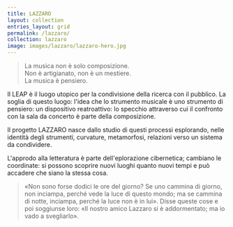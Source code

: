 ```yaml
---
title: LAZZARO
layout: collection
entries_layout: grid
permalink: /lazzaro/
collection: lazzaro
image: images/lazzaro/lazzaro-hero.jpg
---
```


> La musica non è solo composizione.     
Non è artigianato, non è un mestiere.     
La musica è pensiero.

Il LEAP è il luogo utopico per la condivisione della ricerca con il
pubblico. La soglia di questo luogo: l'idea che lo strumento
musicale è uno strumento di pensiero: un dispositivo reatroattivo:
lo specchio attraverso cui il confronto con la sala da concerto è parte
della composizione.

Il progetto LAZZARO nasce dallo studio di questi processi esplorando,
nelle identità degli strumenti, curvature, metamorfosi, relazioni
verso un sistema da condividere.

L'approdo alla letteratura è parte dell'eplorazione cibernetica; cambiano le coordinate: si possono scoprire nuovi luoghi quanto nuovi tempi e può accadere che siano la stessa cosa. 

> «Non sono forse dodici le ore del giorno? Se uno cammina di giorno, non
inciampa, perché vede la luce di questo mondo; ma se cammina di notte, inciampa,
perché la luce non è in lui». Disse queste cose e poi soggiunse loro: «Il nostro
amico Lazzaro si è addormentato; ma io vado a svegliarlo».
